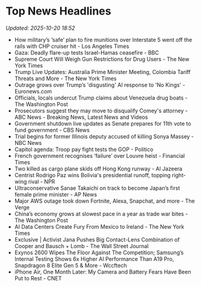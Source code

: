 # Top News Headlines

_Updated: 2025-10-20 18:52_

- How military’s ‘safe’ plan to fire munitions over Interstate 5 went off the rails with CHP cruiser hit - Los Angeles Times
- Gaza: Deadly flare-up tests Israel-Hamas ceasefire - BBC
- Supreme Court Will Weigh Gun Restrictions for Drug Users - The New York Times
- Trump Live Updates: Australia Prime Minister Meeting, Colombia Tariff Threats and More - The New York Times
- Outrage grows over Trump’s 'disgusting' AI response to 'No Kings' - Euronews.com
- Officials, locals undercut Trump claims about Venezuela drug boats - The Washington Post
- Prosecutors suggest they may move to disqualify Comey's attorney - ABC News - Breaking News, Latest News and Videos
- Government shutdown live updates as Senate prepares for 11th vote to fund government - CBS News
- Trial begins for former Illinois deputy accused of killing Sonya Massey - NBC News
- Capitol agenda: Troop pay fight tests the GOP - Politico
- French government recognises ‘failure’ over Louvre heist - Financial Times
- Two killed as cargo plane skids off Hong Kong runway - Al Jazeera
- Centrist Rodrigo Paz wins Bolivia's presidential runoff, topping right-wing rival - NPR
- Ultraconservative Sanae Takaichi on track to become Japan’s first female prime minister - AP News
- Major AWS outage took down Fortnite, Alexa, Snapchat, and more - The Verge
- China’s economy grows at slowest pace in a year as trade war bites - The Washington Post
- AI Data Centers Create Fury From Mexico to Ireland - The New York Times
- Exclusive | Activist Jana Pushes Big Contact-Lens Combination of Cooper and Bausch + Lomb - The Wall Street Journal
- Exynos 2600 Wipes The Floor Against The Competition; Samsung’s Internal Testing Shows 6x Higher AI Performance Than A19 Pro, Snapdragon 8 Elite Gen 5 & More - Wccftech
- iPhone Air, One Month Later: My Camera and Battery Fears Have Been Put to Rest - CNET
